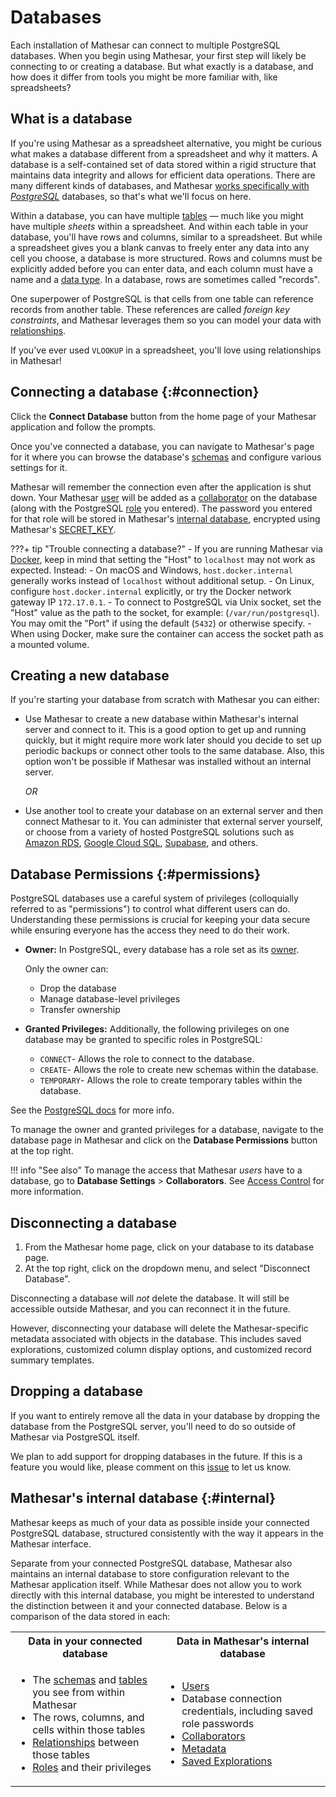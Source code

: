 # Databases

Each installation of Mathesar can connect to multiple PostgreSQL databases. When you begin using Mathesar, your first step will likely be connecting to or creating a database. But what exactly is a database, and how does it differ from tools you might be more familiar with, like spreadsheets?

## What is a database

If you're using Mathesar as a spreadsheet alternative, you might be curious what makes a database different from a spreadsheet and why it matters. A database is a self-contained set of data stored within a rigid structure that maintains data integrity and allows for efficient data operations. There are many different kinds of databases, and Mathesar [works specifically with _PostgreSQL_](./index.md#postgres) databases, so that's what we'll focus on here.

Within a database, you can have multiple [tables](./tables.md) &mdash; much like you might have multiple _sheets_ within a spreadsheet. And within each table in your database, you'll have rows and columns, similar to a spreadsheet. But while a spreadsheet gives you a blank canvas to freely enter any data into any cell you choose, a database is more structured. Rows and columns must be explicitly added before you can enter data, and each column must have a name and a [data type](./data-types.md). In a database, rows are sometimes called "records".

One superpower of PostgreSQL is that cells from one table can reference records from another table. These references are called _foreign key constraints_, and Mathesar leverages them so you can model your data with [relationships](./relationships.md).

If you've ever used `VLOOKUP` in a spreadsheet, you'll love using relationships in Mathesar!

## Connecting a database {:#connection}

Click the **Connect Database** button from the home page of your Mathesar application and follow the prompts.

Once you've connected a database, you can navigate to Mathesar's page for it where you can browse the database's [schemas](./schemas.md) and configure various settings for it.

Mathesar will remember the connection even after the application is shut down. Your Mathesar [user](./users.md) will be added as a [collaborator](./collaborators.md) on the database (along with the PostgreSQL [role](./roles.md) you entered). The password you entered for that role will be stored in Mathesar's [internal database](#internal), encrypted using Mathesar's [SECRET_KEY](../administration/environment-variables.md#secret_key).

???+ tip "Trouble connecting a database?"
    - If you are running Mathesar via [Docker](../administration/install-via-docker-compose.md), keep in mind that setting the "Host" to `localhost` may not work as expected. Instead:
        - On macOS and Windows, `host.docker.internal` generally works instead of `localhost` without additional setup.
        - On Linux, configure `host.docker.internal` explicitly, or try the Docker network gateway IP `172.17.0.1`.
    - To connect to PostgreSQL via Unix socket, set the "Host" value as the path to the socket, for example: (`/var/run/postgresql`). You may omit the "Port" if using the default (`5432`) or otherwise specify.
        - When using Docker, make sure the container can access the socket path as a mounted volume.

## Creating a new database

If you're starting your database from scratch with Mathesar you can either:

- Use Mathesar to create a new database within Mathesar's internal server and connect to it. This is a good option to get up and running quickly, but it might require more work later should you decide to set up periodic backups or connect other tools to the same database. Also, this option won't be possible if Mathesar was installed without an internal server.

    _OR_

- Use another tool to create your database on an external server and then connect Mathesar to it. You can administer that external server yourself, or choose from a variety of hosted PostgreSQL solutions such as [Amazon RDS](https://aws.amazon.com/rds/postgresql/pricing/), [Google Cloud SQL](https://cloud.google.com/sql/postgresql), [Supabase](https://supabase.com/database), and others.

## Database Permissions {:#permissions}

PostgreSQL databases use a careful system of privileges (colloquially referred to as "permissions") to control what different users can do. Understanding these permissions is crucial for keeping your data secure while ensuring everyone has the access they need to do their work.

- **Owner:** In PostgreSQL, every database has a role set as its [owner](./roles.md#ownership).

    Only the owner can:

    - Drop the database
    - Manage database-level privileges
    - Transfer ownership

- **Granted Privileges:** Additionally, the following privileges on one database may be granted to specific roles in PostgreSQL:
    - `CONNECT`- Allows the role to connect to the database.
    - `CREATE`- Allows the role to create new schemas within the database.
    - `TEMPORARY`- Allows the role to create temporary tables within the database.

See the [PostgreSQL docs](https://www.postgresql.org/docs/17/ddl-priv.html) for more info.

To manage the owner and granted privileges for a database, navigate to the database page in Mathesar and click on the **Database Permissions** button at the top right.

!!! info "See also"
    To manage the access that Mathesar _users_ have to a database, go to **Database Settings** > **Collaborators**. See [Access Control](./access-control.md) for more information.

## Disconnecting a database

1. From the Mathesar home page, click on your database to its database page.
1. At the top right, click on the dropdown menu, and select "Disconnect Database".

Disconnecting a database will _not_ delete the database. It will still be accessible outside Mathesar, and you can reconnect it in the future.

However, disconnecting your database will delete the Mathesar-specific metadata associated with objects in the database. This includes saved explorations, customized column display options, and customized record summary templates.

## Dropping a database

If you want to entirely remove all the data in your database by dropping the database from the PostgreSQL server, you'll need to do so outside of Mathesar via PostgreSQL itself.

We plan to add support for dropping databases in the future. If this is a feature you would like, please comment on this [issue](https://github.com/mathesar-foundation/mathesar/issues/3862) to let us know.

## Mathesar's internal database {:#internal}

Mathesar keeps as much of your data as possible inside your connected PostgreSQL database, structured consistently with the way it appears in the Mathesar interface.

Separate from your connected PostgreSQL database, Mathesar also maintains an internal database to store configuration relevant to the Mathesar application itself. While Mathesar does not allow you to work directly with this internal database, you might be interested to understand the distinction between it and your connected database. Below is a comparison of the data stored in each:

<table>
  <tbody>
  <tr>
    <th>Data in your connected database</th>
    <th>Data in Mathesar's internal database</th>
  </tr>
  <tr>
    <td>
      <ul>
        <li>
          The
          <a href="/user-guide/schemas/">schemas</a>
          and
          <a href="/user-guide/tables/">tables</a>
          you see from within Mathesar
        </li>
        <li>The rows, columns, and cells within those tables</li>
        <li>
          <a href="/user-guide/relationships/">Relationships</a>
          between those tables
        </li>
        <li>
          <a href="/user-guide/roles/">Roles</a>
          and their privileges
        </li>
      </ul>
    </td>
    <td>
      <ul>
        <li><a href="/user-guide/users/">Users</a></li>
        <li>Database connection credentials, including saved role passwords</li>
        <li><a href="/user-guide/collaborators/">Collaborators</a></li>
        <li><a href="/user-guide/metadata/">Metadata</a></li>
        <li><a href="/user-guide/data-explorer/">Saved Explorations</a></li>
      </ul>
    </td>
  </tr>
  </tbody>
</table>
